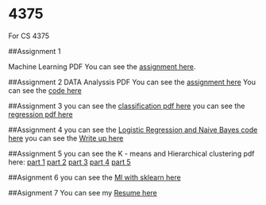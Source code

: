 # 4375
For CS 4375


##Assignment 1

Machine Learning PDF 
You can see the [assignment here](https://github.com/Manny1599/4375/blob/f8abffde925ed4686551747c7e0b49f5c28876a5/Assingment_1_4375.pdf).



##Assignment 2 
DATA Analyssis PDF
You can see the [assignment here](A2_writeup.pdf)
You can see the [code here](Assignment2.cpp)


##Assignment 3
you can see the [classification pdf here](Classification.pdf)
you can see the [regression pdf here](Regression.pdf)


##Assignment 4
you can see the [Logistic Regression and Naive Bayes  code here](HW4.cpp)
you can see the [Write up here](updated_A4doc.pdf)

##Assignment 5
you can see the K - means and Hierarchical clustering
pdf here:
[part 1](Part_One.pdf)
[part 2](SimiliarityAndEnsemble-part2-.pdf)
[part 3](clustering.pdf)
[part 4](Similarity_-_Dimensional_Reduction_.pdf)
[part 5](Part_5.pdf)

##Asignment 6
you can see the [Ml with sklearn here](ML_with_sklearn.pdf)

##Asignment 7
You can see my [Resume here](MR_resume_wrapup.pdf) 
